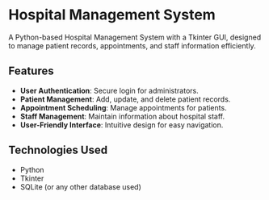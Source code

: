 # Hospital Management System

A Python-based Hospital Management System with a Tkinter GUI, designed to manage patient records, appointments, and staff information efficiently.

## Features
- **User Authentication**: Secure login for administrators.
- **Patient Management**: Add, update, and delete patient records.
- **Appointment Scheduling**: Manage appointments for patients.
- **Staff Management**: Maintain information about hospital staff.
- **User-Friendly Interface**: Intuitive design for easy navigation.

## Technologies Used
- Python
- Tkinter
- SQLite (or any other database used)

